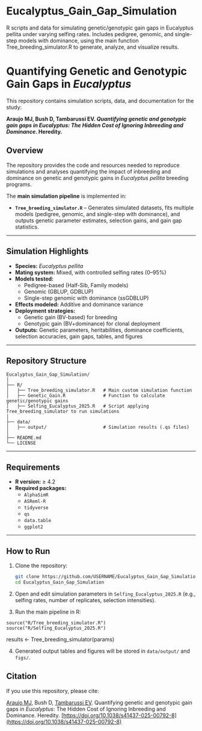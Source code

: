 # Eucalyptus_Gain_Gap_Simulation
R scripts and data for simulating genetic/genotypic gain gaps in Eucalyptus pellita under varying selfing rates. Includes pedigree, genomic, and single-step models with dominance, using the main function Tree_breeding_simulator.R to generate, analyze, and visualize results.

# Quantifying Genetic and Genotypic Gain Gaps in *Eucalyptus*

This repository contains simulation scripts, data, and documentation for the study:

**Araujo MJ, Bush D, Tambarussi EV. _Quantifying genetic and genotypic gain gaps in *Eucalyptus*: The Hidden Cost of Ignoring Inbreeding and Dominance_. Heredity.**

## Overview

The repository provides the code and resources needed to reproduce simulations and analyses quantifying the impact of inbreeding and dominance on genetic and genotypic gains in *Eucalyptus pellita* breeding programs.

The **main simulation pipeline** is implemented in:

- **`Tree_breeding_simulator.R`** – Generates simulated datasets, fits multiple models (pedigree, genomic, and single-step with dominance), and outputs genetic parameter estimates, selection gains, and gain gap statistics.

---

## Simulation Highlights

- **Species:** *Eucalyptus pellita*
- **Mating system:** Mixed, with controlled selfing rates (0–95%)
- **Models tested:**  
  - Pedigree-based (Half-Sib, Family models)  
  - Genomic (GBLUP, GDBLUP)  
  - Single-step genomic with dominance (ssGDBLUP)  
- **Effects modeled:** Additive and dominance variance
- **Deployment strategies:**  
  - Genetic gain (BV-based) for breeding  
  - Genotypic gain (BV+dominance) for clonal deployment
- **Outputs:** Genetic parameters, heritabilities, dominance coefficients, selection accuracies, gain gaps, tables, and figures

---

## Repository Structure

```
Eucalyptus_Gain_Gap_Simulation/
│
├── R/
│   ├── Tree_breeding_simulator.R   # Main custom simulation function 
│   ├── Genetic_Gain.R              # Function to calculate genetic/genotypic gains
│   ├── Selfing_Eucalyptus_2025.R   # Script applying Tree_breeding_simulator to run simulations
│
├── data/
│   ├── output/                     # Simulation results (.qs files)
│
├── README.md
└── LICENSE

```
---

## Requirements

- **R version:** ≥ 4.2  
- **Required packages:**  
  - `AlphaSimR`
  - `ASReml-R`
  - `tidyverse`
  - `qs`
  - `data.table`
  - `ggplot2`

---

## How to Run

1. Clone the repository:
   ```bash
   git clone https://github.com/USERNAME/Eucalyptus_Gain_Gap_Simulation.git
   cd Eucalyptus_Gain_Gap_Simulation
   ```
2. Open and edit simulation parameters in `Selfing_Eucalyptus_2025.R` (e.g., selfing rates, number of replicates, selection intensities).

3. Run the main pipeline in R:

```
source("R/Tree_breeding_simulator.R")
source("R/Selfing_Eucalyptus_2025.R")

```

results <- Tree_breeding_simulator(params)

4. Generated output tables and figures will be stored in `data/output/` and `figs/`.

## Citation
If you use this repository, please cite:

[Araujo MJ](https://orcid.org/0000-0001-7218-3879), Bush D, [Tambarussi EV](https://orcid.org/0000-0001-9478-5379). Quantifying genetic and genotypic gain gaps in *Eucalyptus*: The Hidden Cost of Ignoring Inbreeding and Dominance. Heredity. [https://doi.org/10.1038/s41437-025-00792-8](https://doi.org/10.1038/s41437-025-00792-8)
